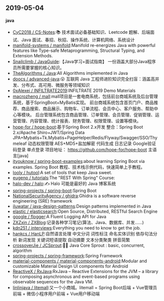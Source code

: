 ## 2019-05-04

#### java
* [CyC2018 / CS-Notes](https://github.com/CyC2018/CS-Notes):📚 技术面试必备基础知识、Leetcode 题解、后端面试、Java 面试、春招、秋招、操作系统、计算机网络、系统设计
* [manifold-systems / manifold](https://github.com/manifold-systems/manifold):Manifold re-energizes Java with powerful features like Type-safe Metaprogramming, Structural Typing, and Extension Methods.
* [Snailclimb / JavaGuide](https://github.com/Snailclimb/JavaGuide):【Java学习+面试指南】 一份涵盖大部分Java程序员所需要掌握的核心知识。
* [TheAlgorithms / Java](https://github.com/TheAlgorithms/Java):All Algorithms implemented in Java
* [doocs / advanced-java](https://github.com/doocs/advanced-java):😮 互联网 Java 工程师进阶知识完全扫盲：涵盖高并发、分布式、高可用、微服务等领域知识
* [0xAlexei / INFILTRATE2019](https://github.com/0xAlexei/INFILTRATE2019):INFILTRATE 2019 Demo Materials
* [macrozheng / mall](https://github.com/macrozheng/mall):mall项目是一套电商系统，包括前台商城系统及后台管理系统，基于SpringBoot+MyBatis实现。 前台商城系统包含首页门户、商品推荐、商品搜索、商品展示、购物车、订单流程、会员中心、客户服务、帮助中心等模块。 后台管理系统包含商品管理、订单管理、会员管理、促销管理、运营管理、内容管理、统计报表、财务管理、权限管理、设置等模块。
* [hope-for / hope-boot](https://github.com/hope-for/hope-boot):基于Spring Boot 2.x开发 整合：Spring Boot 2.x/Apache Shiro+JWT/Spring Data JPA+Mybatis+Tk.Mybatis+PageHelper/Redis/Flyway/Swagger/SSO/Thymeleaf 动态权限管理 AES+MD5+盐加解密 代码生成 日志记录 Google验证码登录 单点登录 项目地址： https://github.com/hope-for/hope-boot 主语言[java]
* [ityouknow / spring-boot-examples](https://github.com/ityouknow/spring-boot-examples):about learning Spring Boot via examples. Spring Boot 教程、技术栈示例代码，快速简单上手教程。
* [looly / hutool](https://github.com/looly/hutool):A set of tools that keep Java sweet.
* [eugenp / tutorials](https://github.com/eugenp/tutorials):The "REST With Spring" Course:
* [halo-dev / halo](https://github.com/halo-dev/halo):✍ Halo 可能是最好的 Java 博客系统
* [spring-projects / spring-boot](https://github.com/spring-projects/spring-boot):Spring Boot
* [NationalSecurityAgency / ghidra](https://github.com/NationalSecurityAgency/ghidra):Ghidra is a software reverse engineering (SRE) framework
* [iluwatar / java-design-patterns](https://github.com/iluwatar/java-design-patterns):Design patterns implemented in Java
* [elastic / elasticsearch](https://github.com/elastic/elasticsearch):Open Source, Distributed, RESTful Search Engine
* [google / flogger](https://github.com/google/flogger):A Fluent Logging API for Java
* [ZXZxin / ZXBlog](https://github.com/ZXZxin/ZXBlog):记录各种学习笔记(算法、Java、数据库、并发......)
* [kdn251 / interviews](https://github.com/kdn251/interviews):Everything you need to know to get the job.
* [hankcs / HanLP](https://github.com/hankcs/HanLP):自然语言处理 中文分词 词性标注 命名实体识别 依存句法分析 新词发现 关键词短语提取 自动摘要 文本分类聚类 拼音简繁
* [crossoverJie / JCSprout](https://github.com/crossoverJie/JCSprout):👨‍🎓 Java Core Sprout : basic, concurrent, algorithm
* [spring-projects / spring-framework](https://github.com/spring-projects/spring-framework):Spring Framework
* [material-components / material-components-android](https://github.com/material-components/material-components-android):Modular and customizable Material Design UI components for Android
* [ReactiveX / RxJava](https://github.com/ReactiveX/RxJava):RxJava – Reactive Extensions for the JVM – a library for composing asynchronous and event-based programs using observable sequences for the Java VM.
* [linlinjava / litemall](https://github.com/linlinjava/litemall):又一个小商城。litemall = Spring Boot后端 + Vue管理员前端 + 微信小程序用户前端 + Vue用户移动端
